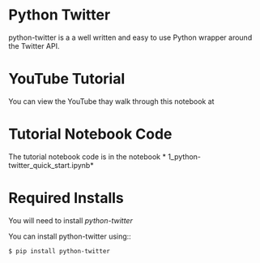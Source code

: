 # Python Twitter

python-twitter is a a well written and easy to use Python wrapper around the Twitter API.


# YouTube Tutorial

You can view the YouTube thay walk through this notebook at 


# Tutorial Notebook Code 

The tutorial notebook code is in the notebook * 1_python-twitter_quick_start.ipynb*  



# Required Installs

You will need to install _python-twitter_   

You can install python-twitter using::

    $ pip install python-twitter
